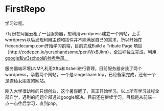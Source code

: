 # FirstRepo
学习过程。

7月份在阿里云租了一台服务器，想利用wordpress建立一个网站，上手wordpress以后发现利用主题和插件并不能满足自己的需求，所以开始在freecodecamp.com开始学习前端，目前完成Build a Tribute Page
项目（http://codepen.io/yursohandsome/pen/WxBJkm），全过程独立完成，利用google和w3school的参考手册。

服务器端环境LNMP,利用Xftp和Xshell进行管理。目前服务器安装了两个wordpress，承载两个网站，一个是rangeshare.top，已经备案完成，还有一个是送给女朋友的网站。

刚入大学很幼稚的只想创业，这个暑假醒了，真正开始学习。以上所有学习过程全部自学，遇到的问题全部通过google解决。目前还在继续学习，目标是从前端一点一点往后学习，直到php。


